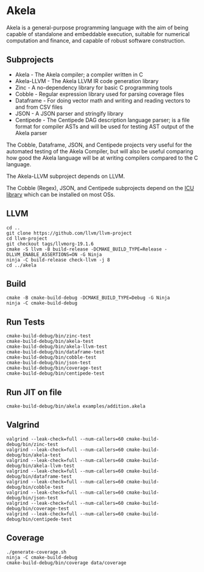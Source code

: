 # Akela
Akela is a general-purpose programming language with the aim of being
capable of standalone and embeddable execution,
suitable for numerical computation and finance,
and capable of robust software construction.

## Subprojects
* Akela - The Akela compiler; a compiler written in C
* Akela-LLVM - The Akela LLVM IR code generation library
* Zinc - A no-dependency library for basic C programming tools 
* Cobble - Regular expression library used for parsing coverage files
* Dataframe - For doing vector math and writing and reading vectors to and from CSV files
* JSON - A JSON parser and stringify library
* Centipede - The Centipede DAG description language parser; is a file format for compiler ASTs
and will be used for testing AST output of the Akela parser

The Cobble, Dataframe, JSON, and Centipede projects very useful for the
automated testing of the Akela Compiler, but will also be useful comparing
how good the Akela language will be at writing compilers compared to the C language.

The Akela-LLVM subproject depends on LLVM.

The Cobble (Regex), JSON, and Centipede subprojects depend on
the [ICU library](https://icu.unicode.org/) which can be installed on most OSs.

## LLVM
    cd ..
    git clone https://github.com/llvm/llvm-project
    cd llvm-project
    git checkout tags/llvmorg-19.1.6
	cmake -S llvm -B build-release -DCMAKE_BUILD_TYPE=Release -DLLVM_ENABLE_ASSERTIONS=ON -G Ninja
	ninja -C build-release check-llvm -j 8
    cd ../akela

## Build
    cmake -B cmake-build-debug -DCMAKE_BUILD_TYPE=Debug -G Ninja
    ninja -C cmake-build-debug

## Run Tests
    cmake-build-debug/bin/zinc-test
    cmake-build-debug/bin/akela-test
    cmake-build-debug/bin/akela-llvm-test
    cmake-build-debug/bin/dataframe-test
    cmake-build-debug/bin/cobble-test
    cmake-build-debug/bin/json-test
    cmake-build-debug/bin/coverage-test
    cmake-build-debug/bin/centipede-test

## Run JIT on file
    cmake-build-debug/bin/akela examples/addition.akela

## Valgrind
    valgrind --leak-check=full --num-callers=60 cmake-build-debug/bin/zinc-test
    valgrind --leak-check=full --num-callers=60 cmake-build-debug/bin/akela-test
    valgrind --leak-check=full --num-callers=60 cmake-build-debug/bin/akela-llvm-test
    valgrind --leak-check=full --num-callers=60 cmake-build-debug/bin/dataframe-test
    valgrind --leak-check=full --num-callers=60 cmake-build-debug/bin/cobble-test
    valgrind --leak-check=full --num-callers=60 cmake-build-debug/bin/json-test
    valgrind --leak-check=full --num-callers=60 cmake-build-debug/bin/coverage-test
    valgrind --leak-check=full --num-callers=60 cmake-build-debug/bin/centipede-test

## Coverage
    ./generate-coverage.sh
    ninja -C cmake-build-debug
    cmake-build-debug/bin/coverage data/coverage